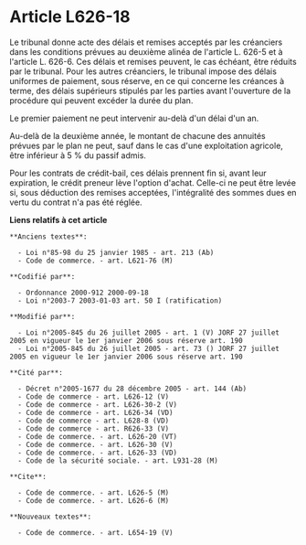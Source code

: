 # Article L626-18

Le tribunal donne acte des délais et remises acceptés par les créanciers dans les conditions prévues au deuxième alinéa de
l'article L. 626-5 et à l'article L. 626-6. Ces délais et remises peuvent, le cas échéant, être réduits par le tribunal. Pour
les autres créanciers, le tribunal impose des délais uniformes de paiement, sous réserve, en ce qui concerne les créances à
terme, des délais supérieurs stipulés par les parties avant l'ouverture de la procédure qui peuvent excéder la durée du plan.

Le premier paiement ne peut intervenir au-delà d'un délai d'un an.

Au-delà de la deuxième année, le montant de chacune des annuités prévues par le plan ne peut, sauf dans le cas d'une
exploitation agricole, être inférieur à 5 % du passif admis.

Pour les contrats de crédit-bail, ces délais prennent fin si, avant leur expiration, le crédit preneur lève l'option d'achat.
Celle-ci ne peut être levée si, sous déduction des remises acceptées, l'intégralité des sommes dues en vertu du contrat n'a
pas été réglée.

**Liens relatifs à cet article**

	**Anciens textes**:

	  - Loi n°85-98 du 25 janvier 1985 - art. 213 (Ab)
	  - Code de commerce. - art. L621-76 (M)

	**Codifié par**:

	  - Ordonnance 2000-912 2000-09-18
	  - Loi n°2003-7 2003-01-03 art. 50 I (ratification)

	**Modifié par**:

	  - Loi n°2005-845 du 26 juillet 2005 - art. 1 (V) JORF 27 juillet 2005 en vigueur le 1er janvier 2006 sous réserve art. 190
	  - Loi n°2005-845 du 26 juillet 2005 - art. 73 () JORF 27 juillet 2005 en vigueur le 1er janvier 2006 sous réserve art. 190

	**Cité par**:

	  - Décret n°2005-1677 du 28 décembre 2005 - art. 144 (Ab)
	  - Code de commerce - art. L626-12 (V)
	  - Code de commerce - art. L626-30-2 (V)
	  - Code de commerce - art. L626-34 (VD)
	  - Code de commerce - art. L628-8 (VD)
	  - Code de commerce - art. R626-33 (V)
	  - Code de commerce. - art. L626-20 (VT)
	  - Code de commerce. - art. L626-30 (V)
	  - Code de commerce. - art. L626-33 (VD)
	  - Code de la sécurité sociale. - art. L931-28 (M)

	**Cite**:

	  - Code de commerce. - art. L626-5 (M)
	  - Code de commerce. - art. L626-6 (M)

	**Nouveaux textes**:

	  - Code de commerce. - art. L654-19 (V)
